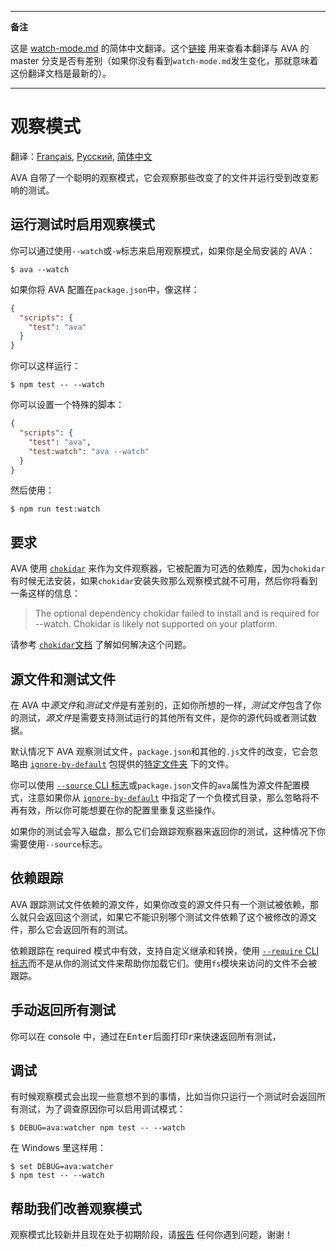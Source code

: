 ___
**备注**

这是 [watch-mode.md](https://github.com/sindresorhus/ava/blob/master/docs/recipes/watch-mode.md) 的简体中文翻译。这个[链接](https://github.com/sindresorhus/ava/compare/82c02bce80696547db0387dec243ddb470c8bce7...master#diff-92da4f3d087d796fdf4a45be88586b62) 用来查看本翻译与 AVA 的 master 分支是否有差别（如果你没有看到`watch-mode.md`发生变化，那就意味着这份翻译文档是最新的）。
___

# 观察模式

翻译：[Français](https://github.com/sindresorhus/ava-docs/blob/master/fr_FR/docs/recipes/watch-mode.md), [Русский](https://github.com/sindresorhus/ava-docs/blob/master/ru_RU/docs/recipes/watch-mode.md), [简体中文](https://github.com/sindresorhus/ava-docs/blob/master/zh_CN/docs/recipes/watch-mode.md)


AVA 自带了一个聪明的观察模式，它会观察那些改变了的文件并运行受到改变影响的测试。

## 运行测试时启用观察模式

你可以通过使用`--watch`或`-w`标志来启用观察模式，如果你是全局安装的 AVA：

```console
$ ava --watch
```

如果你将 AVA 配置在`package.json`中，像这样：

```json
{
  "scripts": {
    "test": "ava"
  }
}
```

你可以这样运行：

```console
$ npm test -- --watch
```

你可以设置一个特殊的脚本：

```json
{
  "scripts": {
    "test": "ava",
    "test:watch": "ava --watch"
  }
}
```

然后使用：

```console
$ npm run test:watch
```

## 要求

AVA 使用 [`chokidar`] 来作为文件观察器，它被配置为可选的依赖库，因为`chokidar`有时候无法安装，如果`chokidar`安装失败那么观察模式就不可用，然后你将看到一条这样的信息：

> The optional dependency chokidar failed to install and is required for --watch. Chokidar is likely not supported on your platform.

请参考 [`chokidar`文档][`chokidar`] 了解如何解决这个问题。

## 源文件和测试文件

在 AVA 中*源文件*和*测试文件*是有差别的，正如你所想的一样，*测试文件*包含了你的测试，*源文件*是需要支持测试运行的其他所有文件，是你的源代码或者测试数据。

默认情况下 AVA 观察测试文件，`package.json`和其他的`.js`文件的改变，它会忽略由 [`ignore-by-default`] 包提供的[特定文件夹](https://github.com/novemberborn/ignore-by-default/blob/master/index.js) 下的文件。

你可以使用 [`--source` CLI 标志]或`package.json`文件的`ava`属性为源文件配置模式，注意如果你从 [`ignore-by-default`] 中指定了一个负模式目录，那么忽略将不再有效，所以你可能想要在你的配置里重复这些操作。

如果你的测试会写入磁盘，那么它们会跟踪观察器来返回你的测试，这种情况下你需要使用`--source`标志。

## 依赖跟踪

AVA 跟踪测试文件依赖的源文件，如果你改变的源文件只有一个测试被依赖，那么就只会返回这个测试，如果它不能识别哪个测试文件依赖了这个被修改的源文件，那么它会返回所有的测试。

依赖跟踪在 required 模式中有效，支持自定义继承和转换，使用 [`--require` CLI 标志]而不是从你的测试文件来帮助你加载它们。使用`fs`模块来访问的文件不会被跟踪。

## 手动返回所有测试

你可以在 console 中，通过在<kbd>Enter</kbd>后面打印<kbd>r</kbd>来快速返回所有测试，

## 调试

有时候观察模式会出现一些意想不到的事情，比如当你只运行一个测试时会返回所有测试，为了调查原因你可以启用调试模式：

```console
$ DEBUG=ava:watcher npm test -- --watch
```

在 Windows 里这样用：

```console
$ set DEBUG=ava:watcher
$ npm test -- --watch
```

## 帮助我们改善观察模式

观察模式比较新并且现在处于初期阶段，请[报告](https://github.com/sindresorhus/ava/issues) 任何你遇到问题，谢谢！

[`chokidar`]: https://github.com/paulmillr/chokidar
[`ignore-by-default`]: https://github.com/novemberborn/ignore-by-default
[`--require` CLI 标志]: https://github.com/sindresorhus/ava-docs/blob/master/zh_CN/readme.md#cli
[`--source` CLI 标志]: https://github.com/sindresorhus/ava-docs/blob/master/zh_CN/readme.md#cli
